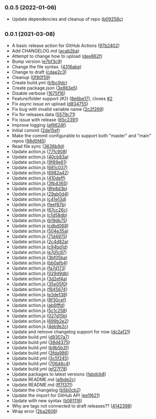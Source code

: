 ## <small>0.0.5 (2022-01-06)</small>

* Update dependencies and cleanup of repo ([b09258c](https://github.com/sondreb/action-release/commit/b09258c))



## <small>0.0.1 (2021-03-08)</small>

* A basic release action for GitHub Actions ([97b2402](https://github.com/sondreb/action-release/commit/97b2402))
* Add CHANGELOG.md ([acab2ba](https://github.com/sondreb/action-release/commit/acab2ba))
* Attempt to change how to upload ([dee862f](https://github.com/sondreb/action-release/commit/dee862f))
* Bump version ([e7bf3c9](https://github.com/sondreb/action-release/commit/e7bf3c9))
* Change the file syntax. ([4316abe](https://github.com/sondreb/action-release/commit/4316abe))
* Change to draft ([cdae2c3](https://github.com/sondreb/action-release/commit/cdae2c3))
* Cleanup ([0f80f59](https://github.com/sondreb/action-release/commit/0f80f59))
* Create build.yml ([b1bc9dc](https://github.com/sondreb/action-release/commit/b1bc9dc))
* Create package.json ([3e863e5](https://github.com/sondreb/action-release/commit/3e863e5))
* Disable verbose ([1675f16](https://github.com/sondreb/action-release/commit/1675f16))
* Feature/folder support (#2) ([8e6be17](https://github.com/sondreb/action-release/commit/8e6be17)), closes [#2](https://github.com/sondreb/action-release/issues/2)
* Fix async issue on upload ([d834755](https://github.com/sondreb/action-release/commit/d834755))
* Fix bug with invalid variable name ([2c2f269](https://github.com/sondreb/action-release/commit/2c2f269))
* Fix for releases.data ([5579c71](https://github.com/sondreb/action-release/commit/5579c71))
* Fix issue with release ([65c2391](https://github.com/sondreb/action-release/commit/65c2391))
* Improve logging ([af6624f](https://github.com/sondreb/action-release/commit/af6624f))
* Initial commit ([2de15ef](https://github.com/sondreb/action-release/commit/2de15ef))
* Make the commit configurable to support both "master" and "main" repos ([98d0f45](https://github.com/sondreb/action-release/commit/98d0f45))
* Read file sync ([3636b9d](https://github.com/sondreb/action-release/commit/3636b9d))
* Update action.js ([77fc908](https://github.com/sondreb/action-release/commit/77fc908))
* Update action.js ([40cb83a](https://github.com/sondreb/action-release/commit/40cb83a))
* Update action.js ([9f89e61](https://github.com/sondreb/action-release/commit/9f89e61))
* Update action.js ([681c037](https://github.com/sondreb/action-release/commit/681c037))
* Update action.js ([6982a42](https://github.com/sondreb/action-release/commit/6982a42))
* Update action.js ([410deff](https://github.com/sondreb/action-release/commit/410deff))
* Update action.js ([3fb4365](https://github.com/sondreb/action-release/commit/3fb4365))
* Update action.js ([8fe8d3b](https://github.com/sondreb/action-release/commit/8fe8d3b))
* Update action.js ([29ab0d4](https://github.com/sondreb/action-release/commit/29ab0d4))
* Update action.js ([c41e13d](https://github.com/sondreb/action-release/commit/c41e13d))
* Update action.js ([feef87b](https://github.com/sondreb/action-release/commit/feef87b))
* Update action.js ([67cc26c](https://github.com/sondreb/action-release/commit/67cc26c))
* Update action.js ([c1d58db](https://github.com/sondreb/action-release/commit/c1d58db))
* Update action.js ([b19db75](https://github.com/sondreb/action-release/commit/b19db75))
* Update action.js ([cdbd068](https://github.com/sondreb/action-release/commit/cdbd068))
* Update action.js ([504e35a](https://github.com/sondreb/action-release/commit/504e35a))
* Update action.js ([71d4975](https://github.com/sondreb/action-release/commit/71d4975))
* Update action.js ([2c4d82a](https://github.com/sondreb/action-release/commit/2c4d82a))
* Update action.js ([c94bd1d](https://github.com/sondreb/action-release/commit/c94bd1d))
* Update action.js ([e7d1c97](https://github.com/sondreb/action-release/commit/e7d1c97))
* Update action.js ([3bf05ba](https://github.com/sondreb/action-release/commit/3bf05ba))
* Update action.js ([bb0afb4](https://github.com/sondreb/action-release/commit/bb0afb4))
* Update action.js ([fa7d173](https://github.com/sondreb/action-release/commit/fa7d173))
* Update action.js ([029d9db](https://github.com/sondreb/action-release/commit/029d9db))
* Update action.js ([3d2ef4a](https://github.com/sondreb/action-release/commit/3d2ef4a))
* Update action.js ([35e05f0](https://github.com/sondreb/action-release/commit/35e05f0))
* Update action.js ([f845674](https://github.com/sondreb/action-release/commit/f845674))
* Update action.js ([e3de138](https://github.com/sondreb/action-release/commit/e3de138))
* Update action.js ([8f30cef](https://github.com/sondreb/action-release/commit/8f30cef))
* Update action.js ([ab6fffd](https://github.com/sondreb/action-release/commit/ab6fffd))
* Update action.js ([5c1c258](https://github.com/sondreb/action-release/commit/5c1c258))
* Update action.js ([027d15b](https://github.com/sondreb/action-release/commit/027d15b))
* Update action.js ([699b2e2](https://github.com/sondreb/action-release/commit/699b2e2))
* Update action.js ([4eb9e2c](https://github.com/sondreb/action-release/commit/4eb9e2c))
* Update and remove changelog support for now ([dc2af21](https://github.com/sondreb/action-release/commit/dc2af21))
* Update build.yml ([d9307a7](https://github.com/sondreb/action-release/commit/d9307a7))
* Update build.yml ([38d4375](https://github.com/sondreb/action-release/commit/38d4375))
* Update build.yml ([b9b5b3f](https://github.com/sondreb/action-release/commit/b9b5b3f))
* Update build.yml ([3fda986](https://github.com/sondreb/action-release/commit/3fda986))
* Update build.yml ([3c5f245](https://github.com/sondreb/action-release/commit/3c5f245))
* Update build.yml ([706d4c4](https://github.com/sondreb/action-release/commit/706d4c4))
* Update build.yml ([ef27f78](https://github.com/sondreb/action-release/commit/ef27f78))
* Update packages to latest versions ([fabdcb8](https://github.com/sondreb/action-release/commit/fabdcb8))
* Update README.md ([afbde2c](https://github.com/sondreb/action-release/commit/afbde2c))
* Update README.md ([ff7f37f](https://github.com/sondreb/action-release/commit/ff7f37f))
* Update the changelog ([b5b0cb2](https://github.com/sondreb/action-release/commit/b5b0cb2))
* Update the import for GitHub API ([ee1f621](https://github.com/sondreb/action-release/commit/ee1f621))
* Update with new syntax ([b061116](https://github.com/sondreb/action-release/commit/b061116))
* Why are tags not connected to draft releases?? ([4142398](https://github.com/sondreb/action-release/commit/4142398))
* Wrap error ([2ba2608](https://github.com/sondreb/action-release/commit/2ba2608))




